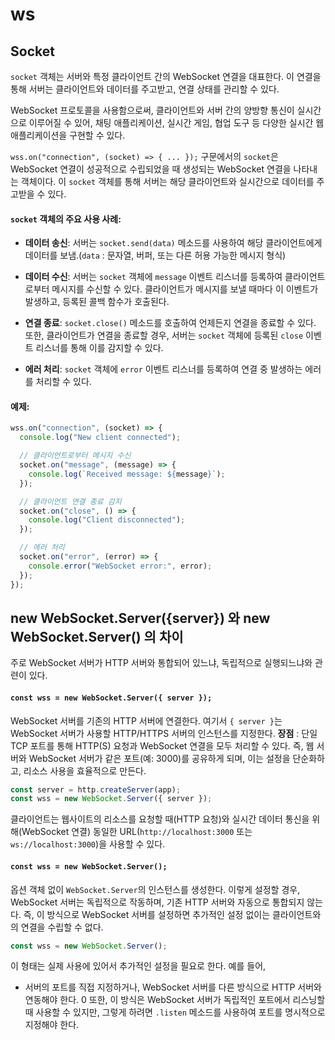 # ws

## Socket

`socket` 객체는 서버와 특정 클라이언트 간의 WebSocket 연결을 대표한다.
이 연결을 통해 서버는 클라이언트와 데이터를 주고받고, 연결 상태를 관리할 수 있다.

WebSocket 프로토콜을 사용함으로써, 클라이언트와 서버 간의 양방향 통신이 실시간으로 이루어질 수 있어, 채팅 애플리케이션, 실시간 게임, 협업 도구 등 다양한 실시간 웹 애플리케이션을 구현할 수 있다.

`wss.on("connection", (socket) => { ... });` 구문에서의 `socket`은 WebSocket 연결이 성공적으로 수립되었을 때 생성되는 WebSocket 연결을 나타내는 객체이다.
이 `socket` 객체를 통해 서버는 해당 클라이언트와 실시간으로 데이터를 주고받을 수 있다.

#### `socket` 객체의 주요 사용 사례:

- **데이터 송신**: 서버는 `socket.send(data)` 메소드를 사용하여 해당 클라이언트에게 데이터를 보냄.(`data` : 문자열, 버퍼, 또는 다른 허용 가능한 메시지 형식)

- **데이터 수신**: 서버는 `socket` 객체에 `message` 이벤트 리스너를 등록하여 클라이언트로부터 메시지를 수신할 수 있다. 클라이언트가 메시지를 보낼 때마다 이 이벤트가 발생하고, 등록된 콜백 함수가 호출된다.

- **연결 종료**: `socket.close()` 메소드를 호출하여 언제든지 연결을 종료할 수 있다. 또한, 클라이언트가 연결을 종료할 경우, 서버는 `socket` 객체에 등록된 `close` 이벤트 리스너를 통해 이를 감지할 수 있다.

- **에러 처리**: `socket` 객체에 `error` 이벤트 리스너를 등록하여 연결 중 발생하는 에러를 처리할 수 있다.

#### 예제:

```javascript
wss.on("connection", (socket) => {
  console.log("New client connected");

  // 클라이언트로부터 메시지 수신
  socket.on("message", (message) => {
    console.log(`Received message: ${message}`);
  });

  // 클라이언트 연결 종료 감지
  socket.on("close", () => {
    console.log("Client disconnected");
  });

  // 에러 처리
  socket.on("error", (error) => {
    console.error("WebSocket error:", error);
  });
});
```

## new WebSocket.Server({server}) 와 new WebSocket.Server() 의 차이

주로 WebSocket 서버가 HTTP 서버와 통합되어 있느냐, 독립적으로 실행되느냐와 관련이 있다.

#### `const wss = new WebSocket.Server({ server });`

WebSocket 서버를 기존의 HTTP 서버에 연결한다. 여기서 `{ server }`는 WebSocket 서버가 사용할 HTTP/HTTPS 서버의 인스턴스를 지정한다.
**장점** : 단일 TCP 포트를 통해 HTTP(S) 요청과 WebSocket 연결을 모두 처리할 수 있다. 즉, 웹 서버와 WebSocket 서버가 같은 포트(예: 3000)를 공유하게 되며, 이는 설정을 단순화하고, 리소스 사용을 효율적으로 만든다.

```javascript
const server = http.createServer(app);
const wss = new WebSocket.Server({ server });
```

클라이언트는 웹사이트의 리소스를 요청할 때(HTTP 요청)와 실시간 데이터 통신을 위해(WebSocket 연결) 동일한 URL(`http://localhost:3000` 또는 `ws://localhost:3000`)을 사용할 수 있다.

#### `const wss = new WebSocket.Server();`

옵션 객체 없이 `WebSocket.Server`의 인스턴스를 생성한다. 이렇게 설정할 경우, WebSocket 서버는 독립적으로 작동하며, 기존 HTTP 서버와 자동으로 통합되지 않는다. 즉, 이 방식으로 WebSocket 서버를 설정하면 추가적인 설정 없이는 클라이언트와의 연결을 수립할 수 없다.

```javascript
const wss = new WebSocket.Server();
```

이 형태는 실제 사용에 있어서 추가적인 설정을 필요로 한다.
예를 들어,

- 서버의 포트를 직접 지정하거나, WebSocket 서버를 다른 방식으로 HTTP 서버와 연동해야 한다.
  0 또한, 이 방식은 WebSocket 서버가 독립적인 포트에서 리스닝할 때 사용할 수 있지만, 그렇게 하려면 `.listen` 메소드를 사용하여 포트를 명시적으로 지정해야 한다.
